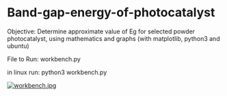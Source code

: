 # Band-gap-energy-of-photocatalyst
Objective: Determine approximate value of Eg for selected powder photocatalyst, using mathematics and graphs (with matplotlib, python3 and ubuntu)

File to Run: workbench.py

in linux run: python3 workbench.py

[![workbench.jpg](https://i.postimg.cc/ZnCY5Z2R/workbench.jpg)](https://postimg.cc/dZccWMqP)
